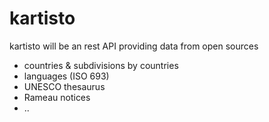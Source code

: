 # kartisto

kartisto will be an rest API providing data from open sources
- countries & subdivisions by countries
- languages (ISO 693)
- UNESCO thesaurus
- Rameau notices
- ..

